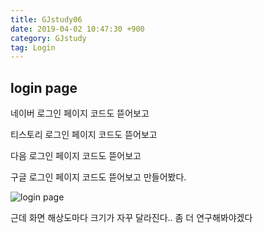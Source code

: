 ```yaml
---
title: GJstudy06
date: 2019-04-02 10:47:30 +900
category: GJstudy
tag: Login
---
```

## login page

네이버 로그인 페이지 코드도 뜯어보고

티스토리 로그인 페이지 코드도 뜯어보고

다음 로그인 페이지 코드도 뜯어보고

구글 로그인 페이지 코드도 뜯어보고 만들어봤다.

![login page](https://user-images.githubusercontent.com/46247666/56264148-7e75ae00-6120-11e9-925e-da40203f2923.jpg)

근데 화면 해상도마다 크기가 자꾸 달라진다.. 좀 더 연구해봐야겠다